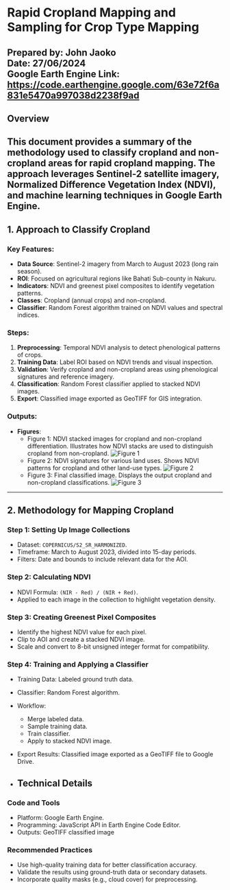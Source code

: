 # Rapid Cropland Mapping and Sampling for Crop Type Mapping

**Prepared by:** John Jaoko  
**Date:** 27/06/2024  
**Google Earth Engine Link:** https://code.earthengine.google.com/63e72f6a831e5470a997038d2238f9ad
---

## Overview

This document provides a summary of the methodology used to classify cropland and non-cropland areas for rapid cropland mapping. The approach leverages Sentinel-2 satellite imagery, Normalized Difference Vegetation Index (NDVI), and machine learning techniques in Google Earth Engine.
---

## 1. Approach to Classify Cropland
### Key Features:
- **Data Source**: Sentinel-2 imagery from March to August 2023 (long rain season).
- **ROI**: Focused on agricultural regions like Bahati Sub-county in Nakuru.
- **Indicators**: NDVI and greenest pixel composites to identify vegetation patterns.
- **Classes**: Cropland (annual crops) and non-cropland.
- **Classifier**: Random Forest algorithm trained on NDVI values and spectral indices.

### Steps:
1. **Preprocessing**: Temporal NDVI analysis to detect phenological patterns of crops.
2. **Training Data**: Label ROI based on NDVI trends and visual inspection.
3. **Validation**: Verify cropland and non-cropland areas using phenological signatures and reference imagery.
4. **Classification**: Random Forest classifier applied to stacked NDVI images.
5. **Export**: Classified image exported as GeoTIFF for GIS integration.

### Outputs:
- **Figures**:
  - Figure 1: NDVI stacked images for cropland and non-cropland differentiation.
    Illustrates how NDVI stacks are used to distinguish cropland from non-cropland.
![Figure 1](https://github.com/user-attachments/assets/212d3b8d-0139-4d71-91d2-591dca2780eb)
  - Figure 2: NDVI signatures for various land uses.
    Shows NDVI patterns for cropland and other land-use types.
![Figure 2](https://github.com/user-attachments/assets/da6ea5ed-37d4-4a93-80e7-80459682607b)
  - Figure 3: Final classified image.
    Displays the output cropland and non-cropland classifications.
![Figure 3](https://github.com/user-attachments/assets/5c189835-2103-49af-957e-0b30baf88871)

---

## 2. Methodology for Mapping Cropland

### Step 1: Setting Up Image Collections
- Dataset: `COPERNICUS/S2_SR_HARMONIZED`.
- Timeframe: March to August 2023, divided into 15-day periods.
- Filters: Date and bounds to include relevant data for the AOI.

### Step 2: Calculating NDVI
- NDVI Formula: `(NIR - Red) / (NIR + Red)`.
- Applied to each image in the collection to highlight vegetation density.

### Step 3: Creating Greenest Pixel Composites
- Identify the highest NDVI value for each pixel.
- Clip to AOI and create a stacked NDVI image.
- Scale and convert to 8-bit unsigned integer format for compatibility.

### Step 4: Training and Applying a Classifier
- Training Data: Labeled ground truth data.
- Classifier: Random Forest algorithm.
- Workflow:
  - Merge labeled data.
  - Sample training data.
  - Train classifier.
  - Apply to stacked NDVI image.
  
- Export Results: Classified image exported as a GeoTIFF file to Google Drive.

- ## Technical Details
### Code and Tools
- Platform: Google Earth Engine.
- Programming: JavaScript API in Earth Engine Code Editor.
- Outputs: GeoTIFF classified image

### Recommended Practices
- Use high-quality training data for better classification accuracy.
- Validate the results using ground-truth data or secondary datasets.
- Incorporate quality masks (e.g., cloud cover) for preprocessing.






















